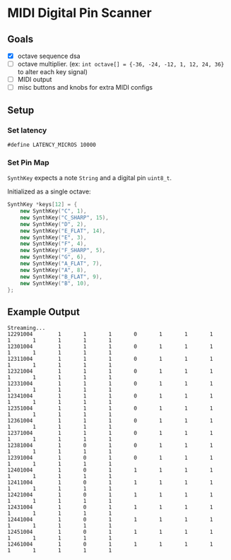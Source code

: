 # MIDI Digital Pin Scanner

## Goals

- [x] octave sequence dsa
- [ ] octave multiplier. (ex: `int octave[] = {-36, -24, -12, 1, 12, 24, 36}` to alter each key signal)
- [ ] MIDI output
- [ ] misc buttons and knobs for extra MIDI configs

## Setup

### Set latency

`#define LATENCY_MICROS 10000`

### Set Pin Map

`SynthKey` expects a note `String` and a digital pin `uint8_t`.

Initialized as a single octave:

```cpp
SynthKey *keys[12] = {
    new SynthKey("C", 1),
    new SynthKey("C_SHARP", 15),
    new SynthKey("D", 2),
    new SynthKey("E_FLAT", 14),
    new SynthKey("E", 3),
    new SynthKey("F", 4),
    new SynthKey("F_SHARP", 5),
    new SynthKey("G", 6),
    new SynthKey("A_FLAT", 7),
    new SynthKey("A", 8),
    new SynthKey("B_FLAT", 9),
    new SynthKey("B", 10),
};
```

## Example Output

```
Streaming...
12291004        1       1       1       0       1       1       1       1       1       1       1       1
12301004        1       1       1       0       1       1       1       1       1       1       1       1
12311004        1       1       1       0       1       1       1       1       1       1       1       1
12321004        1       1       1       0       1       1       1       1       1       1       1       1
12331004        1       1       1       0       1       1       1       1       1       1       1       1
12341004        1       1       1       0       1       1       1       1       1       1       1       1
12351004        1       1       1       0       1       1       1       1       1       1       1       1
12361004        1       1       1       0       1       1       1       1       1       1       1       1
12371004        1       1       1       0       1       1       1       1       1       1       1       1
12381004        1       0       1       0       1       1       1       1       1       1       1       1
12391004        1       0       1       0       1       1       1       1       1       1       1       1
12401004        1       0       1       1       1       1       1       1       1       1       1       1
12411004        1       0       1       1       1       1       1       1       1       1       1       1
12421004        1       0       1       1       1       1       1       1       1       1       1       1
12431004        1       0       1       1       1       1       1       1       1       1       1       1
12441004        1       0       1       1       1       1       1       1       1       1       1       1
12451004        1       0       1       1       1       1       1       1       1       1       1       1
12461004        1       0       1       1       1       1       1       1       1       1       1       1
```
